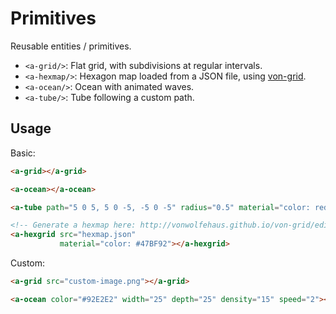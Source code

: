 # Primitives

Reusable entities / primitives.

- `<a-grid/>`: Flat grid, with subdivisions at regular intervals.
- `<a-hexmap/>`: Hexagon map loaded from a JSON file, using [von-grid](https://github.com/vonWolfehaus/von-grid).
- `<a-ocean/>`: Ocean with animated waves.
- `<a-tube/>`: Tube following a custom path.

## Usage

Basic:

```html
<a-grid></a-grid>

<a-ocean></a-ocean>

<a-tube path="5 0 5, 5 0 -5, -5 0 -5" radius="0.5" material="color: red"></a-tube>

<!-- Generate a hexmap here: http://vonwolfehaus.github.io/von-grid/editor/ -->
<a-hexgrid src="hexmap.json"
           material="color: #47BF92"></a-hexgrid>
```

Custom:

```html
<a-grid src="custom-image.png"></a-grid>
```

```html
<a-ocean color="#92E2E2" width="25" depth="25" density="15" speed="2"></a-ocean>
```
